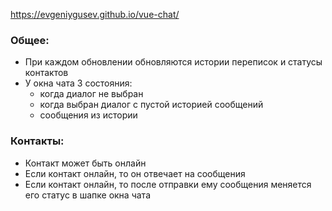 https://evgeniygusev.github.io/vue-chat/

### Общее:
 - При каждом обновлении обновляются истории переписок и статусы контактов
 - У окна чата 3 состояния:
    - когда диалог не выбран
    - когда выбран диалог с пустой историей сообщений
    - сообщения из истории

### Контакты:
 - Контакт может быть онлайн
 - Если контакт онлайн, то он отвечает на сообщения
 - Если контакт онлайн, то после отправки ему сообщения меняется его статус в шапке окна чата

